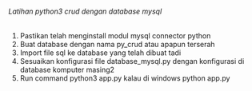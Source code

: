 <h6>Latihan python3 crud dengan database mysql</h6>

<ol>
	<li>Pastikan telah menginstall modul mysql connector python </li>
	<li>Buat database dengan nama py_crud atau apapun terserah</li>
	<li>Import file sql ke database yang telah dibuat tadi</li>
	<li>Sesuaikan konfigurasi file database_mysql.py dengan konfigurasi di database komputer masing2</li>
	<li>Run command python3 app.py kalau di windows python app.py</li>
</ol>